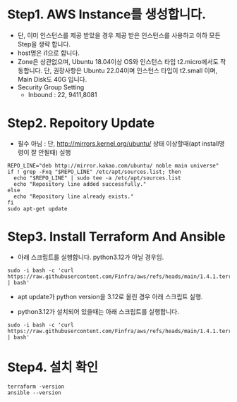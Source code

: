 # Step1. AWS Instance를 생성합니다.
* 단, 이미 인스턴스를 제공 받았을 경우 제공 받은 인스턴스를 사용하고 이하 모든 Step을 생략 합니다.
* host명은 i1으로 합니다.
* Zone은 상관없으며, Ubuntu 18.04이상 OS와 인스턴스 타입 t2.micro에서도 작동합니다. 단, 권장사항은 Ubuntu 22.04이며 인스턴스 타입이 t2.small 이며, Main Disk도 40G 입니다.
* Security Group Setting
  - Inbound : 22, 9411,8081

# Step2. Repoitory Update
* 필수 아님 : 단, http://mirrors.kernel.org/ubuntu/ 상태 이상할때(apt install명령이 잘 안될때) 실행
```
REPO_LINE="deb http://mirror.kakao.com/ubuntu/ noble main universe"
if ! grep -Fxq "$REPO_LINE" /etc/apt/sources.list; then
  echo "$REPO_LINE" | sudo tee -a /etc/apt/sources.list
  echo "Repository line added successfully."
else
  echo "Repository line already exists."
fi
sudo apt-get update
```

# Step3. Install Terraform And Ansible
* 아래 스크립트를 실행합니다. python3.12가 아닐 경우임.
```
sudo -i bash -c 'curl https://raw.githubusercontent.com/Finfra/aws/refs/heads/main/1.4.1.terraformInstall/installOnEc2.sh | bash'
```
  - apt update가 python version을 3.12로 올린 경우 아래 스크립트 실행.
* python3.12가 설치되어 있을때는 아래 스크립트를 실행합니다.
```
sudo -i bash -c 'curl https://raw.githubusercontent.com/Finfra/aws/refs/heads/main/1.4.1.terraformInstall/installOnEc2_p3.12.sh | bash'
```



# Step4. 설치 확인
```
terraform -version
ansible --version
```

